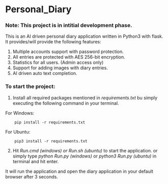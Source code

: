 # Personal_Diary

### Note: This project is in intitial development phase.

This is an AI driven personal diary application written in Python3 with flask.
It provides/will provide the following features:
1. Multiple accounts support with password protection.
2. All entries are protected with AES 256-bit encryption.
3. Statistics for all users. (Admin access only)
4. Support for adding images with diary entries.
5. AI driven auto text completion.

### To start the project:
1. Install all required packages mentioned in *requirements.txt* bu simply executing the following command in your terminal.
   
  For Windows:
```
    pip install -r requirements.txt
```
  For Ubuntu:
```
    pip3 install -r requirements.txt
```

2. Hit *Run.cmd (windows) or Run.sh (ubuntu)* to start the application.
    or simply type *python Run.py (windows)* or *python3 Run.py (ubuntu)* in terminal and hit enter.
    
 It will run the application and open the diary application in your default browser after 3 seconds.
